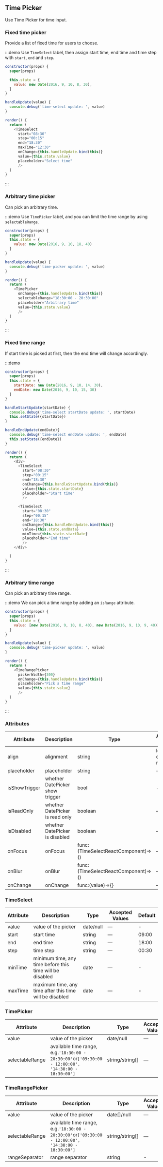 ## Time Picker

Use Time Picker for time input.

### Fixed time picker

Provide a list of fixed time for users to choose.

:::demo Use `TimeSelect` label, then assign start time, end time and time step with `start`, `end` and `step`.
```js
constructor(props) {
  super(props)

  this.state = {
    value: new Date(2016, 9, 10, 8, 30),
  }
}

handleUpdate(value) {
  console.debug('time-select update: ', value)
}

render() {
  return (
    <TimeSelect
      start="08:30"
      step="00:15"
      end="18:30"
      maxTime="12:30"
      onChange={this.handleUpdate.bind(this)}
      value={this.state.value}
      placeholder="Select time"
      />
  )
}
```
:::

### Arbitrary time picker

Can pick an arbitrary time.

:::demo Use `TimePicker` label, and you can limit the time range by using `selectableRange`.

```js
constructor(props) {
  super(props)
  this.state = {
    value: new Date(2016, 9, 10, 18, 40)
  }
}

handleUpdate(value) {
  console.debug('time-picker update: ', value)
}

render() {
  return (
    <TimePicker
      onChange={this.handleUpdate.bind(this)}
      selectableRange="18:30:00 - 20:30:00"
      placeholder="Arbitrary time"
      value={this.state.value}
      />
  )
}
```
:::



### Fixed time range

If start time is picked at first, then the end time will change accordingly.

:::demo
```js
constructor(props) {
  super(props)
  this.state = {
    startDate: new Date(2016, 9, 10, 14, 30),
    endDate: new Date(2016, 9, 10, 15, 30)
  }
}

handleStartUpdate(startDate) {
  console.debug('time-select startDate update: ', startDate)
  this.setState({startDate})
}

handleEndUpdate(endDate){
  console.debug('time-select endDate update: ', endDate)
  this.setState({endDate})
}

render() {
  return (
    <div>
      <TimeSelect
        start="08:30"
        step="00:15"
        end="18:30"
        onChange={this.handleStartUpdate.bind(this)}
        value={this.state.startDate}
        placeholder="Start time"
        />

      <TimeSelect
        start="08:30"
        step="00:15"
        end="18:30"
        onChange={this.handleEndUpdate.bind(this)}
        value={this.state.endDate}
        minTime={this.state.startDate}
        placeholder="End time"
        />
    </div>

  )
}
```
:::


### Arbitrary time range

Can pick an arbitrary time range.

:::demo We can pick a time range by adding an `isRange` attribute.

```js
constructor(props) {
  super(props)
  this.state = {
    value: [new Date(2016, 9, 10, 8, 40), new Date(2016, 9, 10, 9, 40)]
  }
}

handleUpdate(value) {
  console.debug('time-picker update: ', value)
}

render() {
  return (
    <TimeRangePicker
      pickerWidth={300}
      onChange={this.handleUpdate.bind(this)}
      placeholder="Pick a time range"
      value={this.state.value}
      />
  )
}
```
:::


### Attributes
| Attribute      | Description          | Type      | Accepted Values                           | Default  |
|---------- |-------------- |---------- |--------------------------------  |-------- |
| align | alignment | string | left, center, right | left |
| placeholder | placeholder | string | — | — |
| isShowTrigger | whether DatePicker show trigger | bool | - | - |
| isReadOnly | whether DatePicker is read only | boolean | — | false |
| isDisabled | whether DatePicker is disabled | boolean | — | false |
| onFocus | onFocus | func:(TimeSelectReactComponent)=>() | — | - |
| onBlur | onBlur | func:(TimeSelectReactComponent)=>() | — | - |
| onChange | onChange | func:(value)=>{} | — | - |

### TimeSelect
| Attribute      | Description          | Type      | Accepted Values                           | Default  |
|---------- |-------------- |---------- |--------------------------------  |-------- |
| value | value of the picker | date/null | — | - |
| start | start time | string | — | 09:00 |
| end | end time | string | — | 18:00 |
| step | time step | string | — | 00:30 |
| minTime |  minimum time, any time before this time will be disabled | date | — | - |
| maxTime | maximum time, any time after this time will be disabled | date | — | - |

### TimePicker
| Attribute      | Description          | Type      | Accepted Values                           | Default  |
|---------- |-------------- |---------- |--------------------------------  |-------- |
| value | value of the picker | date/null | — | - |
| selectableRange | available time range, e.g.`'18:30:00 - 20:30:00'`or`['09:30:00 - 12:00:00', '14:30:00 - 18:30:00']` | string/string[] | — | — |


### TimeRangePicker
| Attribute      | Description          | Type      | Accepted Values                           | Default  |
|---------- |-------------- |---------- |--------------------------------  |-------- |
| value | value of the picker | date[]/null | — | - |
| selectableRange | available time range, e.g.`'18:30:00 - 20:30:00'`or`['09:30:00 - 12:00:00', '14:30:00 - 18:30:00']` | string/string[] | — | — |
| rangeSeparator | range separator | string | - | ' - ' |
